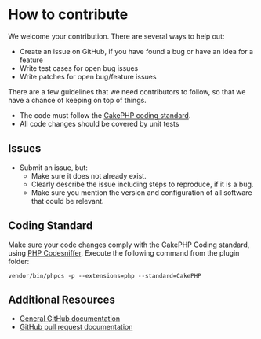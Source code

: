 # How to contribute

We welcome your contribution. There are several ways to help out:

* Create an issue on GitHub,
if you have found a bug or have an idea for a feature
* Write test cases for open bug issues
* Write patches for open bug/feature issues

There are a few guidelines that we need contributors to follow, so that we have a
chance of keeping on top of things.

* The code must follow the [CakePHP coding standard](https://book.cakephp.org/3/en/contributing/cakephp-coding-conventions.html).
* All code changes should be covered by unit tests

## Issues

* Submit an issue, but:
  * Make sure it does not already exist.
  * Clearly describe the issue including steps to reproduce, if it is a bug.
  * Make sure you mention the version and configuration of all software that could be relevant.

## Coding Standard

Make sure your code changes comply with the CakePHP Coding standard,
using [PHP Codesniffer](https://github.com/squizlabs/PHP_CodeSniffer).
Execute the following command from the plugin folder:

    vendor/bin/phpcs -p --extensions=php --standard=CakePHP 

## Additional Resources

* [General GitHub documentation](https://help.github.com/)
* [GitHub pull request documentation](https://help.github.com/send-pull-requests/)
